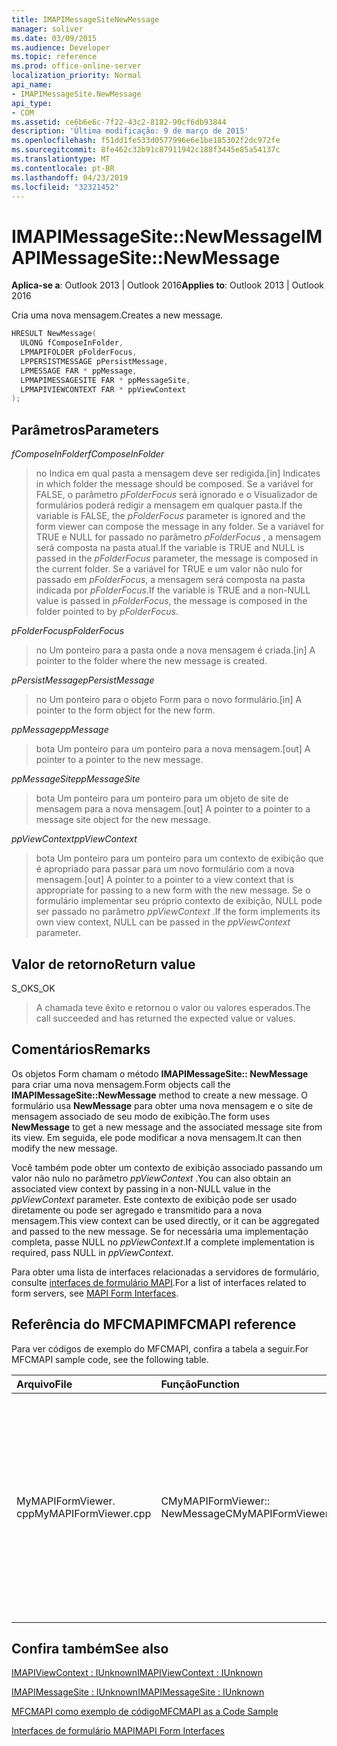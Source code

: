 ```yaml
---
title: IMAPIMessageSiteNewMessage
manager: soliver
ms.date: 03/09/2015
ms.audience: Developer
ms.topic: reference
ms.prod: office-online-server
localization_priority: Normal
api_name:
- IMAPIMessageSite.NewMessage
api_type:
- COM
ms.assetid: ce6b6e6c-7f22-43c2-8182-90cf6db93844
description: 'Última modificação: 9 de março de 2015'
ms.openlocfilehash: f51dd1fe533d0577996e6e1be185302f2dc972fe
ms.sourcegitcommit: 8fe462c32b91c87911942c188f3445e85a54137c
ms.translationtype: MT
ms.contentlocale: pt-BR
ms.lasthandoff: 04/23/2019
ms.locfileid: "32321452"
---
```

# <a name="imapimessagesitenewmessage"></a><span data-ttu-id="71a51-103">IMAPIMessageSite::NewMessage</span><span class="sxs-lookup"><span data-stu-id="71a51-103">IMAPIMessageSite::NewMessage</span></span>

  
  
<span data-ttu-id="71a51-104">**Aplica-se a**: Outlook 2013 | Outlook 2016</span><span class="sxs-lookup"><span data-stu-id="71a51-104">**Applies to**: Outlook 2013 | Outlook 2016</span></span> 
  
<span data-ttu-id="71a51-105">Cria uma nova mensagem.</span><span class="sxs-lookup"><span data-stu-id="71a51-105">Creates a new message.</span></span>
  
```cpp
HRESULT NewMessage(
  ULONG fComposeInFolder,
  LPMAPIFOLDER pFolderFocus,
  LPPERSISTMESSAGE pPersistMessage,
  LPMESSAGE FAR * ppMessage,
  LPMAPIMESSAGESITE FAR * ppMessageSite,
  LPMAPIVIEWCONTEXT FAR * ppViewContext
);
```

## <a name="parameters"></a><span data-ttu-id="71a51-106">Parâmetros</span><span class="sxs-lookup"><span data-stu-id="71a51-106">Parameters</span></span>

 <span data-ttu-id="71a51-107">_fComposeInFolder_</span><span class="sxs-lookup"><span data-stu-id="71a51-107">_fComposeInFolder_</span></span>
  
> <span data-ttu-id="71a51-108">no Indica em qual pasta a mensagem deve ser redigida.</span><span class="sxs-lookup"><span data-stu-id="71a51-108">[in] Indicates in which folder the message should be composed.</span></span> <span data-ttu-id="71a51-109">Se a variável for FALSE, o parâmetro _pFolderFocus_ será ignorado e o Visualizador de formulários poderá redigir a mensagem em qualquer pasta.</span><span class="sxs-lookup"><span data-stu-id="71a51-109">If the variable is FALSE, the  _pFolderFocus_ parameter is ignored and the form viewer can compose the message in any folder.</span></span> <span data-ttu-id="71a51-110">Se a variável for TRUE e NULL for passado no parâmetro _pFolderFocus_ , a mensagem será composta na pasta atual.</span><span class="sxs-lookup"><span data-stu-id="71a51-110">If the variable is TRUE and NULL is passed in the  _pFolderFocus_ parameter, the message is composed in the current folder.</span></span> <span data-ttu-id="71a51-111">Se a variável for TRUE e um valor não nulo for passado em _pFolderFocus_, a mensagem será composta na pasta indicada por _pFolderFocus_.</span><span class="sxs-lookup"><span data-stu-id="71a51-111">If the variable is TRUE and a non-NULL value is passed in  _pFolderFocus_, the message is composed in the folder pointed to by  _pFolderFocus_.</span></span>
    
 <span data-ttu-id="71a51-112">_pFolderFocus_</span><span class="sxs-lookup"><span data-stu-id="71a51-112">_pFolderFocus_</span></span>
  
> <span data-ttu-id="71a51-113">no Um ponteiro para a pasta onde a nova mensagem é criada.</span><span class="sxs-lookup"><span data-stu-id="71a51-113">[in] A pointer to the folder where the new message is created.</span></span>
    
 <span data-ttu-id="71a51-114">_pPersistMessage_</span><span class="sxs-lookup"><span data-stu-id="71a51-114">_pPersistMessage_</span></span>
  
> <span data-ttu-id="71a51-115">no Um ponteiro para o objeto Form para o novo formulário.</span><span class="sxs-lookup"><span data-stu-id="71a51-115">[in] A pointer to the form object for the new form.</span></span>
    
 <span data-ttu-id="71a51-116">_ppMessage_</span><span class="sxs-lookup"><span data-stu-id="71a51-116">_ppMessage_</span></span>
  
> <span data-ttu-id="71a51-117">bota Um ponteiro para um ponteiro para a nova mensagem.</span><span class="sxs-lookup"><span data-stu-id="71a51-117">[out] A pointer to a pointer to the new message.</span></span>
    
 <span data-ttu-id="71a51-118">_ppMessageSite_</span><span class="sxs-lookup"><span data-stu-id="71a51-118">_ppMessageSite_</span></span>
  
> <span data-ttu-id="71a51-119">bota Um ponteiro para um ponteiro para um objeto de site de mensagem para a nova mensagem.</span><span class="sxs-lookup"><span data-stu-id="71a51-119">[out] A pointer to a pointer to a message site object for the new message.</span></span>
    
 <span data-ttu-id="71a51-120">_ppViewContext_</span><span class="sxs-lookup"><span data-stu-id="71a51-120">_ppViewContext_</span></span>
  
> <span data-ttu-id="71a51-121">bota Um ponteiro para um ponteiro para um contexto de exibição que é apropriado para passar para um novo formulário com a nova mensagem.</span><span class="sxs-lookup"><span data-stu-id="71a51-121">[out] A pointer to a pointer to a view context that is appropriate for passing to a new form with the new message.</span></span> <span data-ttu-id="71a51-122">Se o formulário implementar seu próprio contexto de exibição, NULL pode ser passado no parâmetro _ppViewContext_ .</span><span class="sxs-lookup"><span data-stu-id="71a51-122">If the form implements its own view context, NULL can be passed in the  _ppViewContext_ parameter.</span></span> 
    
## <a name="return-value"></a><span data-ttu-id="71a51-123">Valor de retorno</span><span class="sxs-lookup"><span data-stu-id="71a51-123">Return value</span></span>

<span data-ttu-id="71a51-124">S_OK</span><span class="sxs-lookup"><span data-stu-id="71a51-124">S_OK</span></span> 
  
> <span data-ttu-id="71a51-125">A chamada teve êxito e retornou o valor ou valores esperados.</span><span class="sxs-lookup"><span data-stu-id="71a51-125">The call succeeded and has returned the expected value or values.</span></span>
    
## <a name="remarks"></a><span data-ttu-id="71a51-126">Comentários</span><span class="sxs-lookup"><span data-stu-id="71a51-126">Remarks</span></span>

<span data-ttu-id="71a51-127">Os objetos Form chamam o método **IMAPIMessageSite:: NewMessage** para criar uma nova mensagem.</span><span class="sxs-lookup"><span data-stu-id="71a51-127">Form objects call the **IMAPIMessageSite::NewMessage** method to create a new message.</span></span> <span data-ttu-id="71a51-128">O formulário usa **NewMessage** para obter uma nova mensagem e o site de mensagem associado de seu modo de exibição.</span><span class="sxs-lookup"><span data-stu-id="71a51-128">The form uses **NewMessage** to get a new message and the associated message site from its view.</span></span> <span data-ttu-id="71a51-129">Em seguida, ele pode modificar a nova mensagem.</span><span class="sxs-lookup"><span data-stu-id="71a51-129">It can then modify the new message.</span></span> 
  
<span data-ttu-id="71a51-130">Você também pode obter um contexto de exibição associado passando um valor não nulo no parâmetro _ppViewContext_ .</span><span class="sxs-lookup"><span data-stu-id="71a51-130">You can also obtain an associated view context by passing in a non-NULL value in the  _ppViewContext_ parameter.</span></span> <span data-ttu-id="71a51-131">Este contexto de exibição pode ser usado diretamente ou pode ser agregado e transmitido para a nova mensagem.</span><span class="sxs-lookup"><span data-stu-id="71a51-131">This view context can be used directly, or it can be aggregated and passed to the new message.</span></span> <span data-ttu-id="71a51-132">Se for necessária uma implementação completa, passe NULL no _ppViewContext_.</span><span class="sxs-lookup"><span data-stu-id="71a51-132">If a complete implementation is required, pass NULL in  _ppViewContext_.</span></span>
  
<span data-ttu-id="71a51-133">Para obter uma lista de interfaces relacionadas a servidores de formulário, consulte [interfaces de formulário MAPI](mapi-form-interfaces.md).</span><span class="sxs-lookup"><span data-stu-id="71a51-133">For a list of interfaces related to form servers, see [MAPI Form Interfaces](mapi-form-interfaces.md).</span></span>
  
## <a name="mfcmapi-reference"></a><span data-ttu-id="71a51-134">Referência do MFCMAPI</span><span class="sxs-lookup"><span data-stu-id="71a51-134">MFCMAPI reference</span></span>

<span data-ttu-id="71a51-135">Para ver códigos de exemplo do MFCMAPI, confira a tabela a seguir.</span><span class="sxs-lookup"><span data-stu-id="71a51-135">For MFCMAPI sample code, see the following table.</span></span>
  
|<span data-ttu-id="71a51-136">**Arquivo**</span><span class="sxs-lookup"><span data-stu-id="71a51-136">**File**</span></span>|<span data-ttu-id="71a51-137">**Função**</span><span class="sxs-lookup"><span data-stu-id="71a51-137">**Function**</span></span>|<span data-ttu-id="71a51-138">**Comentário**</span><span class="sxs-lookup"><span data-stu-id="71a51-138">**Comment**</span></span>|
|:-----|:-----|:-----|
|<span data-ttu-id="71a51-139">MyMAPIFormViewer. cpp</span><span class="sxs-lookup"><span data-stu-id="71a51-139">MyMAPIFormViewer.cpp</span></span>  <br/> |<span data-ttu-id="71a51-140">CMyMAPIFormViewer:: NewMessage</span><span class="sxs-lookup"><span data-stu-id="71a51-140">CMyMAPIFormViewer::NewMessage</span></span>  <br/> |<span data-ttu-id="71a51-141">MFCMAPI usa o método **IMAPIMessageSite:: NewMessage** para criar uma nova mensagem, criar uma instância de um novo Visualizador de \*\*\*\* formulários e chamar setpersist para definir a mensagem no Visualizador de formulários.</span><span class="sxs-lookup"><span data-stu-id="71a51-141">MFCMAPI uses the **IMAPIMessageSite::NewMessage** method to create a new message, instantiate a new form viewer, and call **SetPersist** to set the message on the form viewer.</span></span> <span data-ttu-id="71a51-142">Por fim, ele retorna o Visualizador de formulários como o site de mensagens.</span><span class="sxs-lookup"><span data-stu-id="71a51-142">Finally, it returns the form viewer as the message site.</span></span>  <br/> |
   
## <a name="see-also"></a><span data-ttu-id="71a51-143">Confira também</span><span class="sxs-lookup"><span data-stu-id="71a51-143">See also</span></span>



[<span data-ttu-id="71a51-144">IMAPIViewContext : IUnknown</span><span class="sxs-lookup"><span data-stu-id="71a51-144">IMAPIViewContext : IUnknown</span></span>](imapiviewcontextiunknown.md)
  
[<span data-ttu-id="71a51-145">IMAPIMessageSite : IUnknown</span><span class="sxs-lookup"><span data-stu-id="71a51-145">IMAPIMessageSite : IUnknown</span></span>](imapimessagesiteiunknown.md)


[<span data-ttu-id="71a51-146">MFCMAPI como exemplo de código</span><span class="sxs-lookup"><span data-stu-id="71a51-146">MFCMAPI as a Code Sample</span></span>](mfcmapi-as-a-code-sample.md)
  
[<span data-ttu-id="71a51-147">Interfaces de formulário MAPI</span><span class="sxs-lookup"><span data-stu-id="71a51-147">MAPI Form Interfaces</span></span>](mapi-form-interfaces.md)

